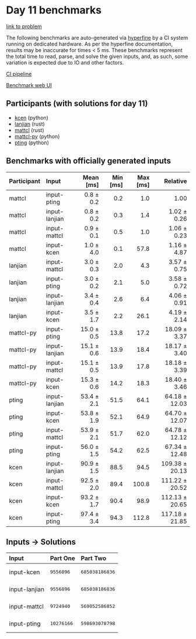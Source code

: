 # Day 11 benchmarks

[link to problem](https://adventofcode.com/2023/day/11)

The following benchmarks are auto-generated via
[hyperfine](https://github.com/sharkdp/hyperfine) by a CI system running on
dedicated hardware. As per the hyperfine documentation, results may be
inaccurate for times < 5 ms. These benchmarks represent the total time to read,
parse, and solve the given inputs, and, as such, some variation is expected due
to IO and other factors.

[CI pipeline](http://ci.papercode.net:8080/teams/main/pipelines/aoc2023)

[Benchmark web UI](https://aoc.ancalagon.black)


## Participants (with solutions for day 11)

- [kcen](https://github.com/kcen/aoc2023) (python)
- [lanjian](https://github.com/lanjian/aoc-2023) (rust)
- [mattcl](https://github.com/mattcl/aoc2023) (rust)
- [mattcl-py](https://github.com/mattcl/aoc2023-py) (python)
- [pting](https://github.com/pting/aoc2023) (python)


## Benchmarks with officially generated inputs

| Participant | Input | Mean [ms] | Min [ms] | Max [ms] | Relative |
|:---|:---|---:|---:|---:|---:|
| mattcl | input-pting | 0.8 ± 0.2 | 0.2 | 1.0 | 1.00 |
| mattcl | input-lanjian | 0.8 ± 0.2 | 0.3 | 1.4 | 1.02 ± 0.26 |
| mattcl | input-mattcl | 0.9 ± 0.1 | 0.5 | 1.0 | 1.06 ± 0.23 |
| mattcl | input-kcen | 1.0 ± 4.0 | 0.1 | 57.8 | 1.16 ± 4.87 |
| lanjian | input-mattcl | 3.0 ± 0.3 | 2.0 | 4.3 | 3.57 ± 0.75 |
| lanjian | input-pting | 3.0 ± 0.2 | 2.1 | 5.0 | 3.58 ± 0.72 |
| lanjian | input-lanjian | 3.4 ± 0.4 | 2.6 | 6.4 | 4.06 ± 0.91 |
| lanjian | input-kcen | 3.5 ± 1.7 | 2.2 | 26.1 | 4.19 ± 2.14 |
| mattcl-py | input-pting | 15.0 ± 0.5 | 13.8 | 17.2 | 18.09 ± 3.37 |
| mattcl-py | input-lanjian | 15.1 ± 0.6 | 13.9 | 18.4 | 18.17 ± 3.40 |
| mattcl-py | input-mattcl | 15.1 ± 0.5 | 13.9 | 17.8 | 18.18 ± 3.39 |
| mattcl-py | input-kcen | 15.3 ± 0.6 | 14.2 | 18.3 | 18.40 ± 3.46 |
| pting | input-lanjian | 53.4 ± 2.1 | 51.5 | 64.1 | 64.18 ± 12.03 |
| pting | input-kcen | 53.8 ± 1.9 | 52.1 | 64.9 | 64.70 ± 12.07 |
| pting | input-mattcl | 53.9 ± 2.1 | 51.7 | 62.0 | 64.78 ± 12.12 |
| pting | input-pting | 56.0 ± 1.5 | 54.2 | 62.5 | 67.34 ± 12.48 |
| kcen | input-lanjian | 90.9 ± 1.5 | 88.5 | 94.5 | 109.38 ± 20.13 |
| kcen | input-mattcl | 92.5 ± 2.0 | 89.4 | 100.8 | 111.22 ± 20.52 |
| kcen | input-kcen | 93.2 ± 1.7 | 90.4 | 98.9 | 112.13 ± 20.65 |
| kcen | input-pting | 97.4 ± 3.4 | 94.3 | 112.8 | 117.18 ± 21.85 |


## Inputs -> Solutions

| Input | Part One | Part Two |
|:---|:---|:---|
|input-kcen|<pre>9556896</pre>|<pre>685038186836</pre>|
|input-lanjian|<pre>9556896</pre>|<pre>685038186836</pre>|
|input-mattcl|<pre>9724940</pre>|<pre>569052586852</pre>|
|input-pting|<pre>10276166</pre>|<pre>598693078798</pre>|